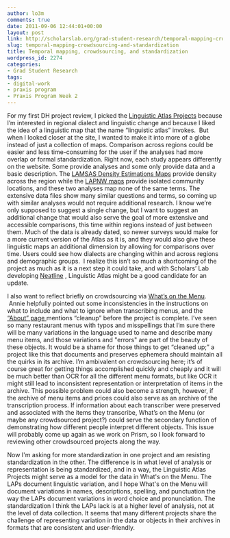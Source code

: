 ```yaml
---
author: lo3m
comments: true
date: 2011-09-06 12:44:01+00:00
layout: post
link: http://scholarslab.org/grad-student-research/temporal-mapping-crowdsourcing-and-standardization/
slug: temporal-mapping-crowdsourcing-and-standardization
title: Temporal mapping, crowdsourcing, and standardization
wordpress_id: 2274
categories:
- Grad Student Research
tags:
- digital-work
- praxis program
- Praxis Program Week 2
---
```


For my first DH project review, I picked the [Linguistic Atlas Projects](http://www.lap.uga.edu/) because I’m interested in regional dialect and linguistic change and because I liked the idea of a linguistic map that the name “linguistic atlas” invokes.  But when I looked closer at the site, I wanted to make it into more of a globe instead of just a collection of maps. Comparison across regions could be easier and less time-consuming for the user if the analyses had more overlap or formal standardization. Right now, each study appears differently on the website. Some provide analyses and some only provide data and a basic description. The [LAMSAS Density Estimations Maps](http://us.english.uga.edu/cgi-bin/lapsite.fcgi/lamsas/de-maps/) provide density across the region while the [LAPNW maps](http://us.english.uga.edu/cgi-bin/lapsite.fcgi/lapnw/maps/) provide isolated community locations, and these two analyses map none of the same terms. The extensive data files show many similar questions and terms, so coming up with similar analyses would not require additional research. I know we’re only supposed to suggest a single change, but I want to suggest an additional change that would also serve the goal of more extensive and accessible comparisons, this time within regions instead of just between them. Much of the data is already dated, so newer surveys would make for a more current version of the Atlas as it is, and they would also give these linguistic maps an additional dimension by allowing for comparisons over time. Users could see how dialects are changing within and across regions and demographic groups.  I realize this isn’t so much a shortcoming of the project as much as it is a next step it could take, and with Scholars’ Lab developing [Neatline](http://www2.lib.virginia.edu/scholarslab/about/projects.html#project-detail) , Linguistic Atlas might be a good candidate for an update.

I also want to reflect briefly on crowdsourcing via [What’s on the Menu](http://menus.nypl.org/).  Annie helpfully pointed out some inconsistencies in the instructions on what to include and what to ignore when transcribing menus, and the [“About” page ](http://menus.nypl.org/about)mentions “cleanup” before the project is complete. I’ve seen so many restaurant menus with typos and misspellings that I’m sure there will be many variations in the language used to name and describe many menu items, and those variations and "errors" are part of the beauty of these objects. It would be a shame for those things to get “cleaned up;” a project like this that documents and preserves ephemera should maintain all the quirks in its archive. I’m ambivalent on crowdsourcing here; it’s of course great for getting things accomplished quickly and cheaply and it will be much better than OCR for all the different menu formats, but like OCR it might still lead to inconsistent representation or interpretation of items in the archive. This possible problem could also become a strength, however, if the archive of menu items and prices could also serve as an archive of the transcription process. If information about each transcriber were preserved and associated with the items they transcribe, What’s on the Menu (or maybe any crowdsourced project?) could serve the secondary function of demonstrating how different people interpret different objects. This issue will probably come up again as we work on Prism, so I look forward to reviewing other crowdsourced projects along the way.

Now I'm asking for more standardization in one project and am resisting standardization in the other. The difference is in what level of analysis or representation is being standardized, and in a way, the Linguistic Atlas Projects might serve as a model for the data in What's on the Menu. The LAPs document linguistic variation, and I hope What's on the Menu will document variations in names, descriptions, spelling, and punctuation the way the LAPs document variations in word choice and pronunciation. The standardization I think the LAPs lack is at a higher level of analysis, not at the level of data collection. It seems that many different projects share the challenge of representing variation in the data or objects in their archives in formats that are consistent and user-friendly.
